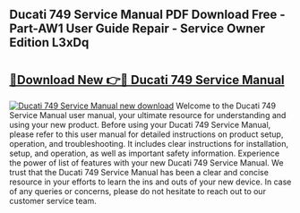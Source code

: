 ## Ducati 749 Service Manual PDF Download Free - Part-AW1 User Guide Repair - Service Owner Edition L3xDq

# <h2><a href="http://cf16305.oget.top/?id=Ducati+749+Service+Manual">🔗Download New 👉🔴 Ducati 749 Service Manual</a></h2>

[![Ducati 749 Service Manual new download](https://i.imgur.com/5g1atiW.png)](http://cf16305.oget.top/?id=Ducati+749+Service+Manual)
Welcome to the Ducati 749 Service Manual user manual, your ultimate resource for understanding and using your new product. Before using your Ducati 749 Service Manual, please refer to this user manual for detailed instructions on product setup, operation, and troubleshooting. It includes clear instructions for installation, setup, and operation, as well as important safety information. Experience the power of list of features with your new Ducati 749 Service Manual. We trust that the Ducati 749 Service Manual has been a clear and concise resource in your efforts to learn the ins and outs of your new device. In case of any queries or concerns, please do not hesitate to reach out to our customer service team.
